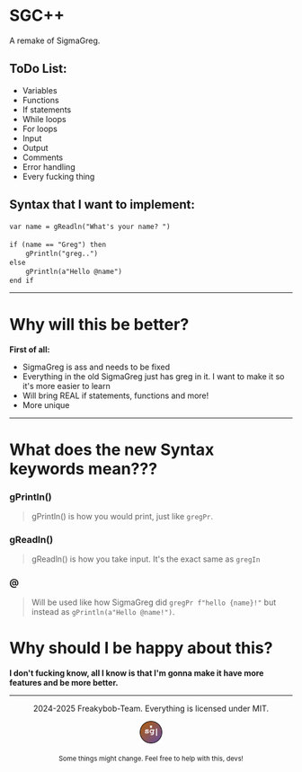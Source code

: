# SGC++

A remake of SigmaGreg.

## ToDo List:
- Variables
- Functions
- If statements
- While loops
- For loops
- Input
- Output
- Comments
- Error handling
- Every fucking thing

## Syntax that I want to implement:

```
var name = gReadln("What's your name? ")
    
if (name == "Greg") then
    gPrintln("greg..")
else
    gPrintln(a"Hello @name")
end if
```

---

# Why will this be better?

  **First of all:**

  - SigmaGreg is ass and needs to be fixed
  - Everything in the old SigmaGreg just has greg in it. I want to make it so it's more easier to learn
  - Will bring REAL if statements, functions and more!
  - More unique

---

# What does the new Syntax keywords mean???

### gPrintln()
  > gPrintln() is how you would print, just like `gregPr`.
### gReadln()
  > gReadln() is how you take input. It's the exact same as `gregIn`
### @
  > Will be used like how SigmaGreg did ```gregPr f"hello {name}!"``` but instead as ```gPrintln(a"Hello @name!")```.
# Why should I be happy about this?

  **I don't fucking know, all I know is that I'm gonna make it have more features and be more better.**


---

<p align="center">
  2024-2025 Freakybob-Team. Everything is licensed under MIT.
</p>
<p align="center">
<img src="https://github.com/Freakybob-Team/SigmaGreg/blob/main/README/Sg_logo.png?raw=true" width="40" height="40" alt="Sg_logo.png"/>

</p>


<p align=center>
    <small>Some things might change. Feel free to help with this, devs!</small>
</p>

